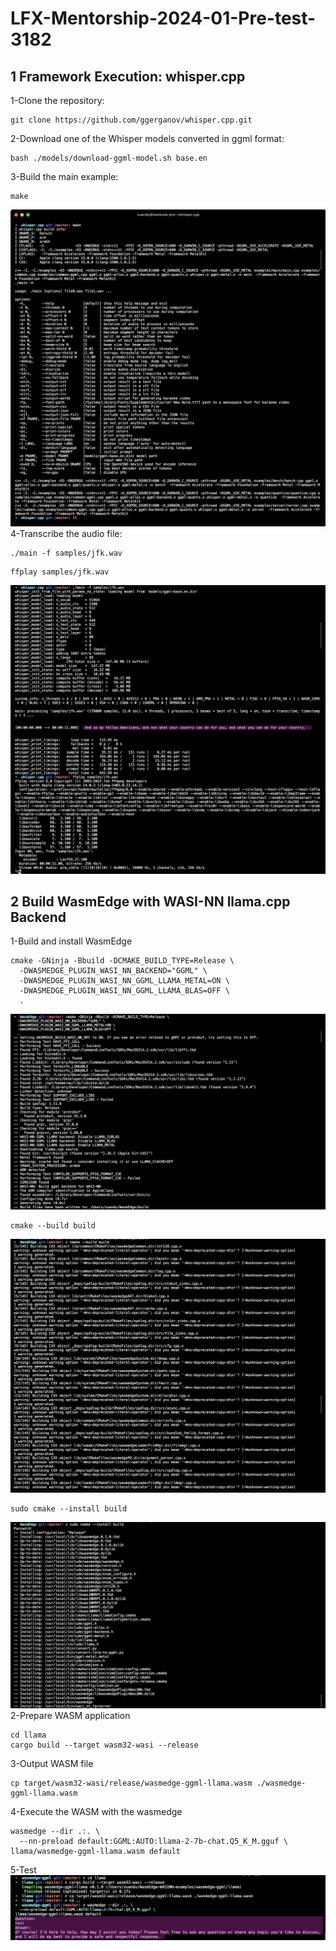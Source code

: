 # LFX-Mentorship-2024-01-Pre-test-3182

## 1 Framework Execution: whisper.cpp
1-Clone the repository:
```
git clone https://github.com/ggerganov/whisper.cpp.git
```
2-Download one of the Whisper models converted in ggml format:
```
bash ./models/download-ggml-model.sh base.en
```
3-Build the main example:
```
make
```
![alt text](https://github.com/XuanDu222/LFX-Mentorship-2024-01-Pre-test-3182/blob/main/make.png?raw=true)
4-Transcribe the audio file:
```
./main -f samples/jfk.wav
```
```
ffplay samples/jfk.wav
```
![alt text](https://github.com/XuanDu222/LFX-Mentorship-2024-01-Pre-test-3182/blob/main/Transcribe%20the%20audio%20file.png?raw=true)

## 2 Build WasmEdge with WASI-NN llama.cpp Backend
1-Build and install WasmEdge
```
cmake -GNinja -Bbuild -DCMAKE_BUILD_TYPE=Release \
  -DWASMEDGE_PLUGIN_WASI_NN_BACKEND="GGML" \
  -DWASMEDGE_PLUGIN_WASI_NN_GGML_LLAMA_METAL=ON \
  -DWASMEDGE_PLUGIN_WASI_NN_GGML_LLAMA_BLAS=OFF \
  .
```
![alt text](https://github.com/XuanDu222/LFX-Mentorship-2024-01-Pre-test-3182/blob/main/Build%20and%20install%20WasmEdge-1.png?raw=true)
```
cmake --build build
```
![alt text](https://github.com/XuanDu222/LFX-Mentorship-2024-01-Pre-test-3182/blob/main/Build%20and%20install%20WasmEdge-2.png?raw=true)
```
sudo cmake --install build
```
![alt text](https://github.com/XuanDu222/LFX-Mentorship-2024-01-Pre-test-3182/blob/main/Build%20and%20install%20WasmEdge-3.png?raw=true)
2-Prepare WASM application
```
cd llama
cargo build --target wasm32-wasi --release
```
3-Output WASM file
```
cp target/wasm32-wasi/release/wasmedge-ggml-llama.wasm ./wasmedge-ggml-llama.wasm
```
4-Execute the WASM with the wasmedge
```
wasmedge --dir .:. \                                                             
  --nn-preload default:GGML:AUTO:llama-2-7b-chat.Q5_K_M.gguf \
llama/wasmedge-ggml-llama.wasm default
```
5-Test
![alt text](https://github.com/XuanDu222/LFX-Mentorship-2024-01-Pre-test-3182/blob/main/2-5.png?raw=true)
